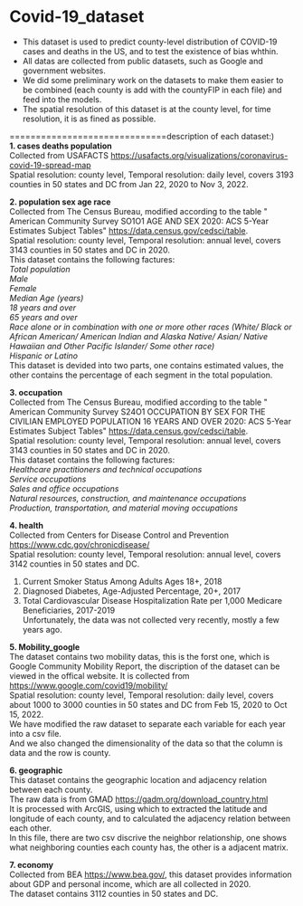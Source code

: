 # Covid-19_dataset

* This dataset is used to predict county-level distribution of COVID-19 cases and deaths in the US, and to test the existence of bias whthin.  
* All datas are collected from public datasets, such as Google and government websites.   
* We did some preliminary work on the datasets to make them easier to be combined (each county is add with the countyFIP in each file) and feed into the models.  
* The spatial resolution of this dataset is at the county level, for time resolution, it is as fined as possible.  
  
  
==============================description of each dataset:)  
**1. cases deaths population**  
Collected from USAFACTS https://usafacts.org/visualizations/coronavirus-covid-19-spread-map  
Spatial resolution: county level, Temporal resolution: daily level, covers 3193 counties in 50 states and DC from Jan 22, 2020 to Nov 3, 2022.  
  
**2. population sex age race**  
Collected from The Census Bureau, modified according to the table " American Community Survey SO1O1 AGE AND SEX 2020: ACS 5-Year Estimates Subject Tables" https://data.census.gov/cedsci/table.  
Spatial resolution: county level, Temporal resolution: annual level, covers 3143 counties in 50 states and DC in 2020.  
This dataset contains the following factures:  
*Total population*  
*Male*  
*Female*  
*Median Age (years)*  
*18 years and over*  
*65 years and over*  
*Race alone or in combination with one or more other races (White/ Black or African American/ American Indian and Alaska Native/ Asian/ Native Hawaiian and Other Pacific Islander/ Some other race)*  
*Hispanic or Latino*  
This dataset is devided into two parts, one contains estimated values, the other contains the percentage of each segment in the total population.  
  
**3. occupation**  
Collected from The Census Bureau, modified according to the table " American Community Survey S24O1 OCCUPATION BY SEX FOR THE CIVILIAN EMPLOYED POPULATION 16 YEARS AND OVER 2020: ACS 5-Year Estimates Subject Tables" https://data.census.gov/cedsci/table.  
Spatial resolution: county level, Temporal resolution: annual level, covers 3143 counties in 50 states and DC in 2020.  
This dataset contains the following factures:  
*Healthcare practitioners and technical occupations*  
*Service occupations*  
*Sales and office occupations*  
*Natural resources, construction, and maintenance occupations*  
*Production, transportation, and material moving occupations*  
  
**4. health**  
Collected from  Centers for Disease Control and Prevention https://www.cdc.gov/chronicdisease/  
Spatial resolution: county level, Temporal resolution: annual level, covers 3142 counties in 50 states and DC.  
1) Current Smoker Status Among Adults Ages 18+, 2018  
2) Diagnosed Diabetes, Age-Adjusted Percentage, 20+, 2017  
3) Total Cardiovascular Disease Hospitalization Rate per 1,000 Medicare Beneficiaries, 2017-2019  
Unfortunately, the data was not collected very recently, mostly a few years ago.  

**5. Mobility_google**  
The dataset contains two mobility datas, this is the forst one, which is Google Community Mobility Report, the discription of the dataset can be viewed in the offical website.
It is collected from https://www.google.com/covid19/mobility/  
Spatial resolution: county level, Temporal resolution: daily level, covers about 1000 to 3000 counties in 50 states and DC from Feb 15, 2020 to Oct 15, 2022.  
We have modified the raw dataset to separate each variable for each year into a csv file.  
And we also changed the dimensionality of the data so that the column is data and the row is county.  
  
**6. geographic**  
This dataset contains the geographic location and adjacency relation between each county.  
The raw data is from GMAD https://gadm.org/download_country.html  
It is processed with ArcGIS, using which to extracted the latitude and longitude of each county, and to calculated the adjacency relation between each other.  
In this file, there are two csv discrive the neighbor relationship, one shows what neighboring counties each county has, the other is a adjacent matrix.
  
**7. economy**  
Collected from BEA https://www.bea.gov/, this dataset provides information about GDP and personal income, which are all collected in 2020.  
The dataset contains 3112 counties in 50 states and DC.
